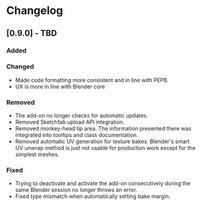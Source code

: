 # Changelog

## [0.9.0] - TBD

### Added

### Changed
- Made code formatting more consistent and in line with PEP8.
- UX is more in line with Blender core

### Removed
- The add-on no longer checks for automatic updates.
- Removed Sketchfab upload API integration.
- Removed monkey-head tip area. The information presented there was integrated
  into tooltips and class documentation.
- Removed automatic UV generation for texture bakes. Blender's smart UV unwrap
  method is just not usable for production work except for the simplest meshes.

### Fixed
- Trying to deactivate and activate the add-on consecutively during the same
  Blender session no longer throws an error.
- Fixed type mismatch when automatically setting bake margin.